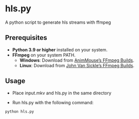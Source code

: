 # hls.py
A python script to generate hls streams with ffmpeg

## Prerequisites

* **Python 3.9 or higher** installed on your system.
* **FFmpeg** on your system PATH.
    * **Windows**: Download from [AnimMouse’s FFmpeg Builds](https://github.com/AnimMouse/ffmpeg-stable-autobuild/releases).
    * **Linux**: Download from [John Van Sickle’s FFmpeg Builds](https://johnvansickle.com/ffmpeg/).

## Usage
* Place input.mkv and hls.py in the same directory

* Run hls.py with the following command:
```sh
python hls.py
```
